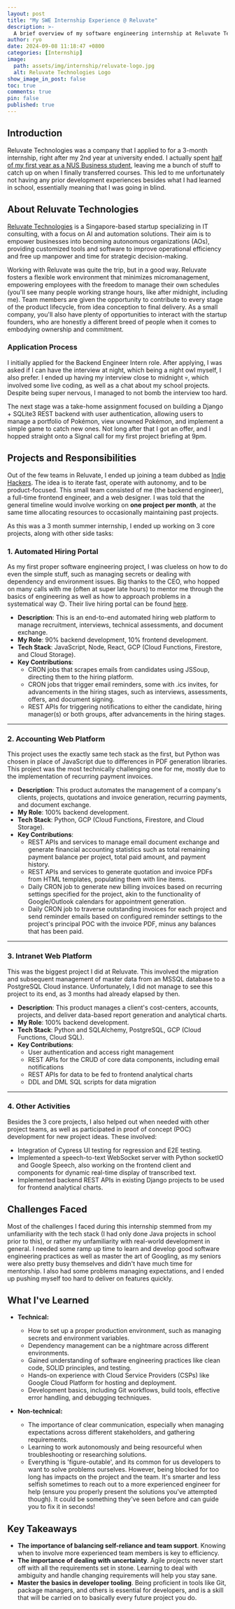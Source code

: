 ```yaml
---
layout: post
title: "My SWE Internship Experience @ Reluvate"
description: >-
  A brief overview of my software engineering internship at Reluvate Technologies that I undertook during the summer at the end of my second year of university (May 2022). Unfortunately, I'm writing this a little over 2 years too late so my memory might not be all there.
author: ryo
date: 2024-09-08 11:18:47 +0800
categories: [Internship]
image:
  path: assets/img/internship/reluvate-logo.jpg
  alt: Reluvate Technologies Logo
show_image_in_post: false
toc: true
comments: true
pin: false
published: true
---
```


## Introduction

Reluvate Technologies was a company that I applied to for a 3-month internship, right after my 2nd year at university ended. I actually spent [half of my first year as a NUS Business student](https://blog.ryo-wijaya.me/transfer), leaving me a bunch of stuff to catch up on when I finally transferred courses. This led to me unfortunately not having any prior development experiences besides what I had learned in school, essentially meaning that I was going in blind.

## About Reluvate Technologies

<a href="https://www.reluvate.com/" target="_blank">Reluvate Technologies</a> is a Singapore-based startup specializing in IT consulting, with a focus on AI and automation solutions. Their aim is to empower businesses into becoming autonomous organizations (AOs), providing customized tools and software to improve operational efficiency and free up manpower and time for strategic decision-making.

Working with Reluvate was quite the trip, but in a good way. Reluvate fosters a flexible work environment that minimizes micromanagement, empowering employees with the freedom to manage their own schedules (you'll see many people working strange hours, like after midnight, including me). Team members are given the opportunity to contribute to every stage of the product lifecycle, from idea conception to final delivery. As a small company, you'll also have plenty of opportunities to interact with the startup founders, who are honestly a different breed of people when it comes to embodying ownership and commitment.

### Application Process

I initially applied for the Backend Engineer Intern role. After applying, I was asked if I can have the interview at night, which being a night owl myself, I also prefer. I ended up having my interview close to midnight :skull:, which involved some live coding, as well as a chat about my school projects. Despite being super nervous, I managed to not bomb the interview too hard.

The next stage was a take-home assignment focused on building a Django + SQLite3 REST backend with user authentication, allowing users to manage a portfolio of Pokémon, view unowned Pokémon, and implement a simple game to catch new ones. Not long after that I got an offer, and I hopped straight onto a Signal call for my first project briefing at 9pm.

## Projects and Responsibilities

Out of the few teams in Reluvate, I ended up joining a team dubbed as <a href="https://www.growthmentor.com/glossary/what-is-an-indie-hacker/" target="_blank">Indie Hackers</a>. The idea is to iterate fast, operate with autonomy, and to be product-focused. This small team consisted of me (the backend engineer), a full-time frontend engineer, and a web designer. I was told that the general timeline would involve working on **one project per month**, at the same time allocating resources to occasionally maintaining past projects.

As this was a 3 month summer internship, I ended up working on 3 core projects, along with other side tasks:

### 1. Automated Hiring Portal

As my first proper software engineering project, I was clueless on how to do even the simple stuff, such as managing secrets or dealing with dependency and environment issues. Big thanks to the CEO, who hopped on many calls with me (often at super late hours) to mentor me through the basics of engineering as well as how to approach problems in a systematical way :blush:. Their live hiring portal can be found [here](https://umeume-ffd05.web.app/).

- **Description**: This is an end-to-end automated hiring web platform to manage recruitment, interviews, technical assessments, and document exchange.
- **My Role**: 90% backend development, 10% frontend development.
- **Tech Stack**: JavaScript, Node, React, GCP (Cloud Functions, Firestore, and Cloud Storage).
- **Key Contributions**:
  - CRON jobs that scrapes emails from candidates using JSSoup, directing them to the hiring platform.
  - CRON jobs that trigger email reminders, some with .ics invites, for advancements in the hiring stages, such as interviews, assessments, offers, and document signing.
  - REST APIs for triggering notifications to either the candidate, hiring manager(s) or both groups, after advancements in the hiring stages.

---

### 2. Accounting Web Platform

This project uses the exactly same tech stack as the first, but Python was chosen in place of JavaScript due to differences in PDF generation libraries. This project was the most technically challenging one for me, mostly due to the implementation of recurring payment invoices.

- **Description**: This product automates the management of a company's clients, projects, quotations and invoice generation, recurring payments, and document exchange.
- **My Role**: 100% backend development.
- **Tech Stack**: Python, GCP (Cloud Functions, Firestore, and Cloud Storage).
- **Key Contributions**:
  - REST APIs and services to manage email document exchange and generate financial accounting statistics such as total remaining payment balance per project, total paid amount, and payment history.
  - REST APIs and services to generate quotation and invoice PDFs from HTML templates, populating them with line items.
  - Daily CRON job to generate new billing invoices based on recurring settings specified for the project, akin to the functionality of Google/Outlook calendars for appointment generation.
  - Daily CRON job to traverse outstanding invoices for each project and send reminder emails based on configured reminder settings to the project's principal POC with the invoice PDF, minus any balances that has been paid.

---

### 3. Intranet Web Platform

This was the biggest project I did at Reluvate. This involved the migration and subsequent management of master data from an MSSQL database to a PostgreSQL Cloud instance. Unfortunately, I did not manage to see this project to its end, as 3 months had already elapsed by then.

- **Description**: This product manages a client's cost-centers, accounts, projects, and deliver data-based report generation and analytical charts.
- **My Role**: 100% backend development.
- **Tech Stack**: Python and SQLAlchemy, PostgreSQL, GCP (Cloud Functions, Cloud SQL).
- **Key Contributions**:
  - User authentication and access right management
  - REST APIs for the CRUD of core data components, including email notifications
  - REST APIs for data to be fed to frontend analytical charts
  - DDL and DML SQL scripts for data migration

---

### 4. Other Activities

Besides the 3 core projects, I also helped out when needed with other project teams, as well as participated in proof of concept (POC) development for new project ideas. These involved:

- Integration of Cypress UI testing for regression and E2E testing.
- Implemented a speech-to-text WebSocket server with Python socketIO and Google Speech, also working on the frontend client and components for dynamic real-time display of transcribed text.
- Implemented backend REST APIs in existing Django projects to be used for frontend analytical charts.

## Challenges Faced

Most of the challenges I faced during this internship stemmed from my unfamiliarity with the tech stack (I had only done Java projects in school prior to this), or rather my unfamiliarity with real-world development in general. I needed some ramp up time to learn and develop good software engineering practices as well as master the art of Googling, as my seniors were also pretty busy themselves and didn't have much time for mentorship. I also had some problems managing expectations, and I ended up pushing myself too hard to deliver on features quickly.

## What I've Learned

- **Technical:**

  - How to set up a proper production environment, such as managing secrets and environment variables.
  - Dependency management can be a nightmare across different environments.
  - Gained understanding of software engineering practices like clean code, SOLID principles, and testing.
  - Hands-on experience with Cloud Service Providers (CSPs) like Google Cloud Platform for hosting and deployment.
  - Development basics, including Git workflows, build tools, effective error handling, and debugging techniques.

- **Non-technical:**
  - The importance of clear communication, especially when managing expectations across different stakeholders, and gathering requirements.
  - Learning to work autonomously and being resourceful when troubleshooting or researching solutions.
  - Everything is 'figure-outable', and its common for us developers to want to solve problems ourselves. However, being blocked for too long has impacts on the project and the team. It's smarter and less selfish sometimes to reach out to a more experienced engineer for help (ensure you properly present the solutions you've attempted though). It could be something they've seen before and can guide you to fix it in seconds!

## Key Takeaways

- **The importance of balancing self-reliance and team support**. Knowing when to involve more experienced team members is key to efficiency.
- **The importance of dealing with uncertainty**. Agile projects never start off with all the requirements set in stone. Learning to deal with ambiguity and handle changing requirements will help you stay sane.
- **Master the basics in developer tooling**. Being proficient in tools like Git, package managers, and others is essential for developers, and is a skill that will be carried on to basically every future project you do.
